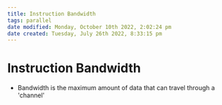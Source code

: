 ```yaml
---
title: Instruction Bandwidth
tags: parallel 
date modified: Monday, October 10th 2022, 2:02:24 pm
date created: Tuesday, July 26th 2022, 8:33:15 pm
---
```


# Instruction Bandwidth
- Bandwidth is the maximum amount of data that can travel through a 'channel'

